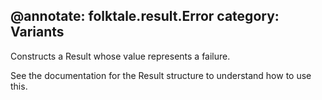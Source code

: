 @annotate: folktale.result.Error
category: Variants
---

Constructs a Result whose value represents a failure.

See the documentation for the Result structure to understand how to use this.
